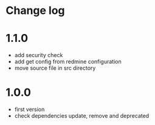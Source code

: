 Change log
==========

# 1.1.0

* add security check
* add get config from redmine configuration
* move source file in src directory


# 1.0.0

* first version
* check dependencies update, remove and deprecated